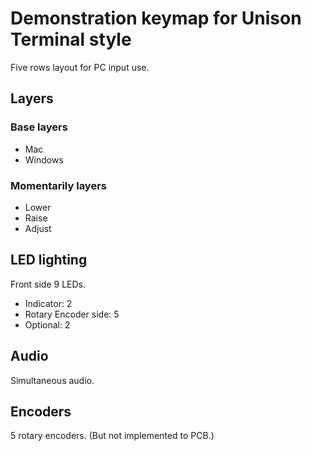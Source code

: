 # Demonstration keymap for Unison Terminal style

Five rows layout for PC input use.

## Layers

### Base layers
- Mac
- Windows

### Momentarily layers
- Lower
- Raise
- Adjust

## LED lighting

Front side 9 LEDs.

- Indicator: 2
- Rotary Encoder side: 5
- Optional: 2

## Audio

Simultaneous audio.

## Encoders

5 rotary encoders.
(But not implemented to PCB.)
